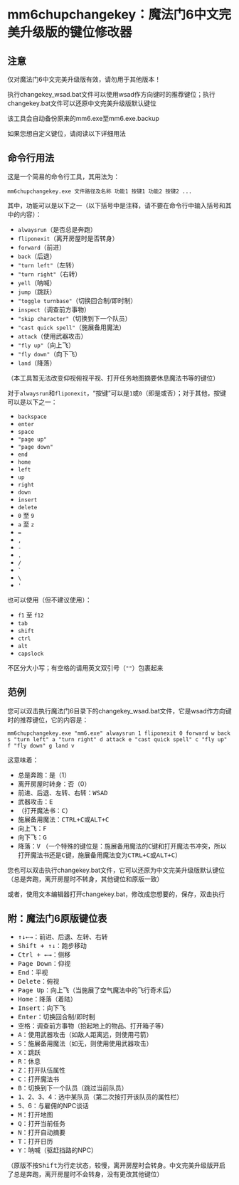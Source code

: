 # mm6chupchangekey：魔法门6中文完美升级版的键位修改器

## 注意

仅对魔法门6中文完美升级版有效，请勿用于其他版本！

执行changekey_wsad.bat文件可以使用wsad作方向键时的推荐键位；执行changekey.bat文件可以还原中文完美升级版默认键位

该工具会自动备份原来的mm6.exe至mm6.exe.backup

如果您想自定义键位，请阅读以下详细用法

## 命令行用法

这是一个简易的命令行工具，其用法为：

```
mm6chupchangekey.exe 文件路径及名称 功能1 按键1 功能2 按键2 ...
```

其中，功能可以是以下之一（以下括号中是注释，请不要在命令行中输入括号和其中的内容）：

* `alwaysrun`（是否总是奔跑）
* `fliponexit`（离开房屋时是否转身）
* `forward`（前进）
* `back`（后退）
* `"turn left"`（左转）
* `"turn right"`（右转）
* `yell`（呐喊）
* `jump`（跳跃）
* `"toggle turnbase"`（切换回合制/即时制）
* `inspect`（调查前方事物）
* `"skip character"`（切换到下一个队员）
* `"cast quick spell"`（施展备用魔法）
* `attack`（使用武器攻击）
* `"fly up"`（向上飞）
* `"fly down"`（向下飞）
* `land`（降落）

（本工具暂无法改变仰视俯视平视、打开任务地图摘要休息魔法书等的键位）

对于`alwaysrun`和`fliponexit`，“按键”可以是`1`或`0`（即是或否）；对于其他，按键可以是以下之一：

* `backspace`
* `enter`
* `space`
* `"page up"`
* `"page down"`
* `end`
* `home`
* `left`
* `up`
* `right`
* `down`
* `insert`
* `delete`
* `0` 至 `9`
* `a` 至 `z`
* `=`
* `,`
* `-`
* `.`
* `/`
* `` ` ``
* `\`
* `'`

也可以使用（但不建议使用）：

* `f1` 至 `f12`
* `tab`
* `shift`
* `ctrl`
* `alt`
* `capslock`

不区分大小写；有空格的请用英文双引号（`""`）包裹起来

## 范例

您可以双击执行魔法门6目录下的changekey_wsad.bat文件，它是wsad作方向键时的推荐键位，它的内容是：

```
mm6chupchangekey.exe "mm6.exe" alwaysrun 1 fliponexit 0 forward w back s "turn left" a "turn right" d attack e "cast quick spell" c "fly up" f "fly down" g land v
```

这意味着：

* 总是奔跑：是（1）
* 离开房屋时转身：否（0）
* 前进、后退、左转、右转：<kbd>W</kbd><kbd>S</kbd><kbd>A</kbd><kbd>D</kbd>
* 武器攻击：<kbd>E</kbd>
* （打开魔法书：<kbd>C</kbd>）
* 施展备用魔法：<kbd>CTRL+C</kbd>或<kbd>ALT+C</kbd>
* 向上飞：<kbd>F</kbd>
* 向下飞：<kbd>G</kbd>
* 降落：<kbd>V</kbd>
（一个特殊的键位是：施展备用魔法的<kbd>C</kbd>键和打开魔法书冲突，所以打开魔法书还是<kbd>C</kbd>键，施展备用魔法变为<kbd>CTRL+C</kbd>或<kbd>ALT+C</kbd>）

您也可以双击执行changekey.bat文件，它可以还原为中文完美升级版默认键位（总是奔跑，离开房屋时不转身，其他键位和原版一致）

或者，使用文本编辑器打开changekey.bat，修改成您想要的，保存，双击执行

## 附：魔法门6原版键位表

* <kbd>↑</kbd><kbd>↓</kbd><kbd>←</kbd><kbd>→</kbd>：前进、后退、左转、右转
* <kbd>Shift + ↑↓</kbd>：跑步移动
* <kbd>Ctrl + ←→</kbd>：侧移
* <kbd>Page Down</kbd>：仰视
* <kbd>End</kbd>：平视
* <kbd>Delete</kbd>：俯视
* <kbd>Page Up</kbd>：向上飞（当施展了空气魔法中的飞行奇术后）
* <kbd>Home</kbd>：降落（着陆）
* <kbd>Insert</kbd>：向下飞
* <kbd>Enter</kbd>：切换回合制/即时制
* <kbd>空格</kbd>：调查前方事物（拾起地上的物品、打开箱子等）
* <kbd>A</kbd>：使用武器攻击（如敌人距离远，则使用弓箭）
* <kbd>S</kbd>：施展备用魔法（如无，则使用使用武器攻击）
* <kbd>X</kbd>：跳跃
* <kbd>R</kbd>：休息
* <kbd>Z</kbd>：打开队伍属性
* <kbd>C</kbd>：打开魔法书
* <kbd>B</kbd>：切换到下一个队员（跳过当前队员）
* <kbd>1</kbd>、</kbd>2</kbd>、</kbd>3</kbd>、</kbd>4</kbd>：选中某队员（第二次按打开该队员的属性栏）
* <kbd>5</kbd>、</kbd>6</kbd>：与雇佣的NPC谈话
* <kbd>M</kbd>：打开地图
* <kbd>Q</kbd>：打开当前任务
* <kbd>N</kbd>：打开自动摘要
* <kbd>T</kbd>：打开日历
* <kbd>Y</kbd>：呐喊（驱赶挡路的NPC）

（原版不按<kbd>Shift</kbd>为行走状态，较慢，离开房屋时会转身。中文完美升级版开启了总是奔跑，离开房屋时不会转身，没有更改其他键位）
